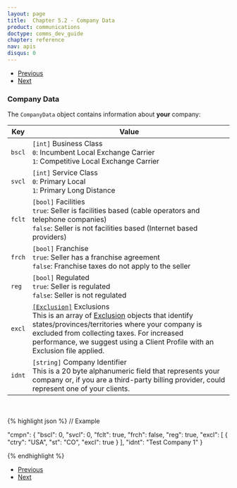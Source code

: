 ```yaml
---
layout: page
title:  Chapter 5.2 - Company Data
product: communications
doctype: comms_dev_guide
chapter: reference
nav: apis
disqus: 0
---
```


<ul class="pager">
  <li class="previous"><a href="/communications/dev-guide/reference/calc-taxes-request/"><i class="glyphicon glyphicon-chevron-left"></i>Previous</a></li>
  <li class="next"><a href="/communications/dev-guide/reference/invoice/">Next<i class="glyphicon glyphicon-chevron-right"></i></a></li>
</ul>

<h3>Company Data</h3>

The <code>CompanyData</code> object contains information about <b>your</b> company:

<div class="mobile-table">
  <table class="styled-table">
    <thead>
      <tr>
        <th>Key</th>
        <th>Value</th>
      </tr>
    </thead>
    <tbody>
      <tr>
        <td><code>bscl</code></td>
        <td><code>[int]</code> Business Class
        <br>
        <code>0</code>: Incumbent Local Exchange Carrier
        <br>
        <code>1</code>: Competitive Local Exchange Carrier
        </td>
      </tr>
      <tr>
        <td><code>svcl</code></td>
        <td><code>[int]</code> Service Class
        <br>
        <code>0</code>: Primary Local
        <br>
        <code>1</code>: Primary Long Distance
        </td>
      </tr>
      <tr>
        <td><code>fclt</code></td>
        <td><code>[bool]</code> Facilities
        <br>
        <code>true</code>: Seller is facilities based (cable operators and telephone companies)
        <br>
        <code>false</code>: Seller is not facilities based (Internet based providers)
        </td>
      </tr>
      <tr>
        <td><code>frch</code></td>
        <td><code>[bool]</code> Franchise 
        <br>
        <code>true</code>: Seller has a franchise agreement
        <br>
        <code>false</code>: Franchise taxes do not apply to the seller
        </td>
      </tr>
      <tr>
        <td><code>reg</code></td>
        <td><code>[bool]</code> Regulated 
        <br>
        <code>true</code>: Seller is regulated
        <br>
        <code>false</code>: Seller is not regulated
        </td>
      </tr>
      <tr>
        <td><code>excl</code></td>
        <td><a href="/communications/dev-guide/reference/exclusion/"><code>[Exclusion]</code></a> Exclusions 
        <br>
        This is an array of <a href="/communications/dev-guide/reference/exclusion/">Exclusion</a> objects that identify states/provinces/territories where your company is excluded from collecting taxes. For increased performance, we suggest using a Client Profile with an Exclusion file applied.
        </td>
      </tr>
      <tr>
        <td><code>idnt</code></td>
        <td><code>[string]</code> Company Identifier 
        <br>
        This is a 20 byte alphanumeric field that represents your company or, if you are a third-party billing provider, could represent one of your clients.
        </td>
      </tr>
    </tbody>
  </table>
<div>
<br>
<br>
{% highlight json %}
// Example

"cmpn": {
    "bscl": 0,
    "svcl": 0,
    "fclt": true,
    "frch": false,
    "reg": true,
    "excl": [
      {
        "ctry": "USA",
        "st": "CO",
        "excl": true
      }
    ],
    "idnt": "Test Company 1"
  }

{% endhighlight %}

<ul class="pager">
  <li class="previous"><a href="/communications/dev-guide/reference/calc-taxes-request/"><i class="glyphicon glyphicon-chevron-left"></i>Previous</a></li>
  <li class="next"><a href="/communications/dev-guide/reference/invoice/">Next<i class="glyphicon glyphicon-chevron-right"></i></a></li>
</ul>